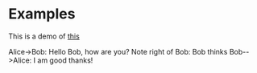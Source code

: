# Examples

This is a demo of [this](http://bwmarrin.github.io/MkDocsPlus/js-sequence-diagrams/)

<div id="diagram"></div>


<div class="diagram">
Alice->Bob: Hello Bob, how are you?
Note right of Bob: Bob thinks
Bob-->Alice: I am good thanks!
</div>


<script src="underscore-min.js"></script>
<script src="raphael-min.js"></script>
<script src="sequence-diagram-min.js"></script>

<script> 
var diagram = Diagram.parse("A->B: Does something");
diagram.drawSVG('diagram');
</script>

<script>
$(".diagram").sequenceDiagram({theme: 'simple'});
</script>